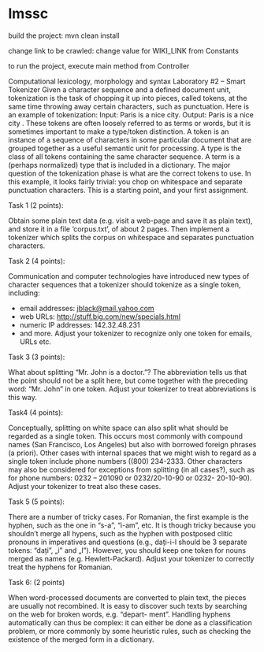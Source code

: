 # lmssc

build the project: mvn clean install

change link to be crawled: change value for WIKI_LINK from Constants

to run the project, execute main method from Controller

Computational lexicology, morphology and syntax
Laboratory #2 – Smart Tokenizer
Given a character sequence and a defined document unit, tokenization is the task of chopping
it up into pieces, called tokens, at the same time throwing away certain characters, such as
punctuation. Here is an example of tokenization:
Input: Paris is a nice city.
Output:
Paris
is
a
nice
city
.
These tokens are often loosely referred to as terms or words, but it is sometimes important to
make a type/token distinction.
A token is an instance of a sequence of characters in some particular document that are
grouped together as a useful semantic unit for processing.
A type is the class of all tokens containing the same character sequence.
A term is a (perhaps normalized) type that is included in a dictionary.
The major question of the tokenization phase is what are the correct tokens to use. In this
example, it looks fairly trivial: you chop on whitespace and separate punctuation characters.
This is a starting point, and your first assignment.

Task 1 (2 points):

Obtain some plain text data (e.g. visit a web-page and save it as plain text), and store it in a
file ‘corpus.txt’, of about 2 pages. Then implement a tokenizer which splits the corpus on
whitespace and separates punctuation characters.

Task 2 (4 points):

Communication and computer technologies have introduced new types of character sequences
that a tokenizer should tokenize as a single token, including:
- email addresses: jblack@mail.yahoo.com
- web URLs: http://stuff.big.com/new/specials.html
- numeric IP addresses: 142.32.48.231
- and more. 
Adjust your tokenizer to recognize only one token for emails, URLs etc.

Task 3 (3 points):

What about splitting “Mr. John is a doctor.”? The abbreviation tells us that the point should
not be a split here, but come together with the preceding word: “Mr. John” in one token.
Adjust your tokenizer to treat abbreviations is this way.

Task4 (4 points):

Conceptually, splitting on white space can also split what should be regarded as a single
token. This occurs most commonly with compound names (San Francisco, Los Angeles) but
also with borrowed foreign phrases (a priori).
Other cases with internal spaces that we might wish to regard as a single token include phone
numbers ((800) 234-2333. Other characters may also be considered for exceptions from
splitting (in all cases?), such as for phone numbers: 0232 – 201090 or 0232/20-10-90 or 0232-
20-10-90).
Adjust your tokenizer to treat also these cases.

Task 5 (5 points):

There are a number of tricky cases. For Romanian, the first example is the hyphen, such as the
one in “s-a”, “i-am”, etc. It is though tricky because you shouldn’t merge all hypens, such as
the hyphen with postposed clitic pronouns in imperatives and questions (e.g., dați-i-l should
be 3 separate tokens: “dați”, „i” and „l”). However, you should keep one token for nouns
merged as names (e.g. Hewlett-Packard).
Adjust your tokenizer to correctly treat the hyphens for Romanian.

Task 6: (2 points)

When word-processed documents are converted to plain text, the pieces are usually not
recombined. It is easy to discover such texts by searching on the web for broken words, e.g.
“depart- ment”. Handling hyphens automatically can thus be complex: it can either be done as
a classification problem, or more commonly by some heuristic rules, such as checking the
existence of the merged form in a dictionary.